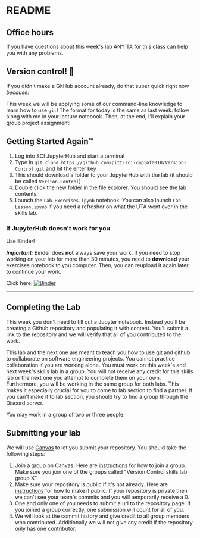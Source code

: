 # README

## Office hours

If you have questions about this week's lab ANY TA for this class can help you with any problems.

## Version control! :tada:

If you didn't make a GitHub account already, do that super quick right now _because_:

This week we will be applying some of our command-line knowledge to learn how to use `git`! The format for today is the same as last week: follow along with me in your lecture notebook. Then, at the end, I'll explain your group project assignment!

## Getting Started Again™

1. Log into SCI JupyterHub and start a terminal
2. Type in `git clone https://github.com/pitt-sci-cmpinf0010/Version-Control.git` and hit the enter key
3. This should download a folder to your JupyterHub with the lab (it should be called `Version-Control`)
4. Double click the new folder in the file explorer. You should see the lab contents.
5. Launch the `Lab-Exercises.ipynb` notebook. You can also launch `Lab-Lesson.ipynb` if you need a refresher on what the UTA went over in the skills lab.

### If JupyterHub doesn't work for you

Use Binder!

_**Important**:_ Binder does **not** always save your work. If you need to stop working on your lab for more than 30 minutes, you need to **download** your exercises notebook to you computer. Then, you can reupload it again later to continue your work.

Click here: [![Binder](https://mybinder.org/badge_logo.svg)](https://mybinder.org/v2/gh/pitt-sci-cmpinf0010/Version-Control/HEAD)

---

## Completing the Lab

This week you don't need to fill out a Jupyter notebook. Instead you'll be creating a Github repository and populating it with content. You'll submit a link to the repository and we will verify that all of you contributed to the work.

This lab and the next one are meant to teach you how to use git and github to collaborate on software engineering projects. You cannot practice collaboration if you are working alone. You must work on this week's and next week's skills lab in a group. You will not receive any credit for this skills lab or the next one you attempt to complete them on your own. Furthermore, you will be working in the same group for both labs. This makes it especially crucial for you to come to lab section to find a partner. If you can't make it to lab section, you should try to find a group through the Discord server.

You may work in a group of two or three people.

## Submitting your lab

We will use [Canvas](canvas.pitt.edu) to let you submit your repository. You should take the following steps:
1. Join a group on Canvas. Here are [instructions](https://community.canvaslms.com/t5/Student-Guide/How-do-I-join-a-group-as-a-student/ta-p/468) for how to join a group. Make sure you join one of the groups called "Version Control skills lab group X".
2. Make sure your repository is public if it's not already. Here are [instructions](https://docs.github.com/en/repositories/managing-your-repositorys-settings-and-features/managing-repository-settings/setting-repository-visibility) for how to make it public. If your repository is private then we can't see your team's commits and you will temporarily receive a 0.
3. One and only one of you needs to submit a url to the repository page. If you joined a group correctly, one submission will count for all of you.
4. We will look at the commit history and give credit to all group members who contributed. Additionally we will not give any credit if the repository only has one contributor.